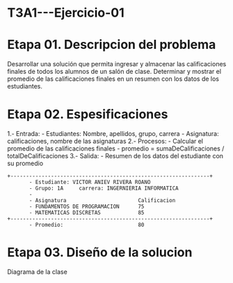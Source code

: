 # T3A1---Ejercicio-01

# Etapa 01. Descripcion del problema
Desarrollar una solución que permita ingresar y almacenar las calificaciones finales de todos los alumnos de un salón de clase. Determinar y mostrar el promedio de las calificaciones finales en un resumen con los datos de los estudiantes.

# Etapa 02. Espesificaciones
1.- Entrada:
       - Estudiantes: Nombre, apellidos, grupo, carrera
       - Asignatura: calificaciones, nombre de las asignaturas
2.- Procesos:
       - Calcular el promedio de las calificaciones finales
       - promedio = sumaDeCalificaciones / totalDeCalificaciones
3.- Salida:
       - Resumen de los datos del estudiante con su promedio
       
~~~
+----------------------------------------------------------------+
       - Estudiante: VICTOR ANIEV RIVERA ROANO
       - Grupo: 1A     carrera: INGERNIERIA INFORMATICA
       -
       - Asignatura                       Calificacion
       - FUNDAMENTOS DE PROGRAMACION      75
       - MATEMATICAS DISCRETAS            85
+----------------------------------------------------------------+
       - Promedio:                        80
~~~

# Etapa 03. Diseño de la solucion
Diagrama de la clase



